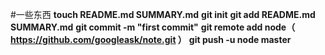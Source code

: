 #一些东西
  **touch README.md SUMMARY.md**
  **git init**
  **git add README.md SUMMARY.md**
  **git commit -m "first commit"**
  **git remote add node（ https://github.com/googleask/note.git ）**
  **git push -u node master**


